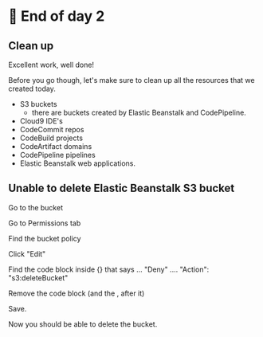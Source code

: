 # 🥂 End of day 2

## Clean up&#x20;

Excellent work, well done!&#x20;

Before you go though, let's make sure to clean up all the resources that we created today.&#x20;

* S3 buckets
  * there are buckets created by Elastic Beanstalk and CodePipeline.&#x20;
* Cloud9 IDE's
* CodeCommit repos
* CodeBuild projects
* CodeArtifact domains&#x20;
* CodePipeline pipelines
* Elastic Beanstalk web applications.&#x20;

## Unable to delete Elastic Beanstalk S3 bucket

Go to the bucket

Go to Permissions tab&#x20;

Find the bucket policy&#x20;

Click "Edit"

Find the code block inside {} that says ... "Deny" .... "Action": "s3:deleteBucket"&#x20;

Remove the code block (and the , after it)&#x20;

Save.&#x20;

Now you should be able to delete the bucket.&#x20;
